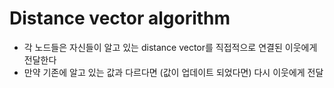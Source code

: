 # Distance vector algorithm
- 각 노드들은 자신들이 알고 있는 distance vector를 직접적으로 연결된 이웃에게 전달한다 
- 만약 기존에 알고 있는 값과 다르다면 (값이 업데이트 되었다면) 다시 이웃에게 전달 

  
